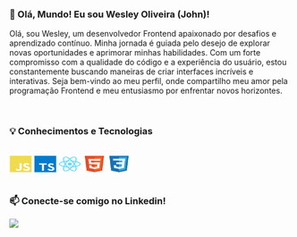 ### 👋 Olá, Mundo! Eu sou Wesley Oliveira (John)!

Olá, sou Wesley, um desenvolvedor Frontend apaixonado por desafios e aprendizado contínuo. Minha jornada é guiada pelo desejo de explorar novas oportunidades e aprimorar minhas habilidades. Com um forte compromisso com a qualidade do código e a experiência do usuário, estou constantemente buscando maneiras de criar interfaces incríveis e interativas. Seja bem-vindo ao meu perfil, onde compartilho meu amor pela programação Frontend e meu entusiasmo por enfrentar novos horizontes.

<br />

###  💡 Conhecimentos e Tecnologias
<div style="display: inline_block"><br>
  <img align="center" alt="Rafa-Js" height="30" width="40" src="https://raw.githubusercontent.com/devicons/devicon/master/icons/javascript/javascript-plain.svg">
  <img align="center" alt="Rafa-Ts" height="30" width="40" src="https://raw.githubusercontent.com/devicons/devicon/master/icons/typescript/typescript-plain.svg">
  <img align="center" alt="Rafa-React" height="30" width="40" src="https://raw.githubusercontent.com/devicons/devicon/master/icons/react/react-original.svg">
  <img align="center" alt="Rafa-HTML" height="30" width="40" src="https://raw.githubusercontent.com/devicons/devicon/master/icons/html5/html5-original.svg">
  <img align="center" alt="Rafa-CSS" height="30" width="40" src="https://raw.githubusercontent.com/devicons/devicon/master/icons/css3/css3-original.svg">
</div>
  
<br />

### 📫 Conecte-se comigo no Linkedin!

<div> 
   <a href="https://www.linkedin.com/in/wesley-oliveira-47621b137/" target="_blank"><img src="https://img.shields.io/badge/-LinkedIn-%230077B5?style=for-the-badge&logo=linkedin&logoColor=white" target="_blank"></a> 
 
</div>
